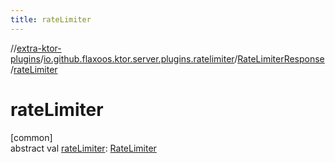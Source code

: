 ```yaml
---
title: rateLimiter
---
```


//[extra-ktor-plugins](../../../index.md)/[io.github.flaxoos.ktor.server.plugins.ratelimiter](../index.md)/[RateLimiterResponse](index.md)/[rateLimiter](rate-limiter.md)

# rateLimiter

[common]\
abstract val [rateLimiter](rate-limiter.md): [RateLimiter](../-rate-limiter/index.md)




